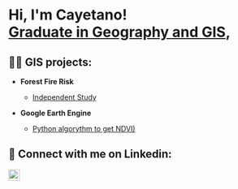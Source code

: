 <h1>Hi, I'm Cayetano! <br/><a href="https://github.com/GISLynx/GISLynx/edit/main/README.md">Graduate in Geography and GIS</a>, 

<h2>👨‍💻 GIS projects:</h2>

- <b>Forest Fire Risk</b>
  - [Independent Study](https://github.com/GISLynx/Forrest-Fire-Hazard/blob/main/forestfire.md)

- <b>Google Earth Engine</b>
  - [Python algorythm to get NDVI)](https://github.com/joshmadakor1/Package-Delivery-Pathfinding-Algorithm)



<h2> 🤳 Connect with me on Linkedin:</h2>

[<img align="left" alt="JoshMadakor | LinkedIn" width="22px" src="https://cdn.jsdelivr.net/npm/simple-icons@v3/icons/linkedin.svg" />][linkedin]



[linkedin]: https://www.linkedin.com/in/cayetano-gonzalez-miranda-a2bab1177


